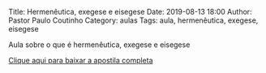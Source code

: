 Title: Hermenêutica, exegese e eisegese
Date: 2019-08-13 18:00
Author: Pastor Paulo Coutinho
Category: aulas
Tags: aula, hermenêutica, exegese, eisegese

Aula sobre o que é hermenêutica, exegese e eisegese

[Clique aqui para baixar a apostila completa](https://www.dropbox.com/s/3nitl11lvla40hd/Aula%20EBD%20-%20Hermen%C3%AAutica%20-%2013_08_2019%20-%2008_09_2019.pdf?dl=1)